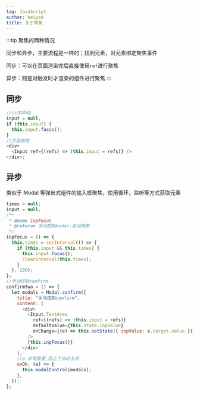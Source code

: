 ```yaml
---
tag: JavaScript
author: beiysd
title: 关于聚焦
---
```


:::tip
聚焦的两种情况

同步和异步，主要流程是一样的；找到元素，对元素绑定聚焦事件

同步：可以在页面渲染完后直接使用<code>ref</code>进行聚焦

异步：则是对触发时才渲染的组件进行聚焦
:::

## 同步

```js
//js中声明
input = null;
if (this.input) {
  this.input.focus();
}
//页面使用
<div>
  <Input ref={(refs) => (this.input = refs)} />
</div>;
```

## 异步

类似于 Modal 等弹出式组件的输入框聚焦，使用循环，监听等方式获取元素

```js
times = null;
input = null;
/**
 * @name inpFocus
 * @returns 手动控制modal-自动聚焦
 */
inpFocus = () => {
  this.times = setInterval(() => {
    if (this.input && this.times) {
      this.input.focus();
      clearInterval(this.times);
    }
  }, 100);
};
//手动控制confirm
confirmTwo = () => {
  let modals = Modal.confirm({
    title: "手动控制confirm",
    content: (
      <div>
        <Input.TextArea
          ref={(refs) => (this.input = refs)}
          defaultValue={this.state.inpValue}
          onChange={(e) => this.setState({ inpValue: e.target.value })}
        />
        {this.inpFocus()}
      </div>
    ),
    //e-非常重要,阻止了自动关闭
    onOk: (e) => {
      this.modalContral(modals);
    },
  });
};
```
